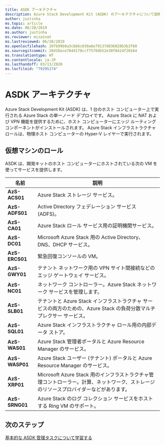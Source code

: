 ```yaml
---
title: ASDK アーキテクチャ
description: Azure Stack Development Kit (ASDK) のアーキテクチャについて説明します。
author: justinha
ms.topic: article
ms.date: 06/28/2019
ms.author: justinha
ms.reviewer: misainat
ms.lastreviewed: 06/28/2019
ms.openlocfilehash: 207b99b9a3cbb6c030a6e79137d036820b3b3f60
ms.sourcegitcommit: 20d10ace7844170ccf7570db52e30f0424f20164
ms.translationtype: HT
ms.contentlocale: ja-JP
ms.lasthandoff: 03/13/2020
ms.locfileid: "79295174"
---
```

# <a name="asdk-architecture"></a>ASDK アーキテクチャ
Azure Stack Development Kit (ASDK) は、1 台のホスト コンピューター上で実行される Azure Stack の単一ノード デプロイです。 Azure Stack に NAT および VPN 機能を提供するために、ホスト コンピューターにエッジ ルーティング コンポーネントがインストールされます。 Azure Stack インフラストラクチャ ロールは、物理ホスト コンピューターの Hyper-V レイヤーで実行されます。


## <a name="virtual-machine-roles"></a>仮想マシンのロール
ASDK は、開発キットのホスト コンピューターにホストされている次の VM を使ってサービスを提供します。

| 名前 | 説明 |
| ----- | ----- |
| **AzS-ACS01** | Azure Stack ストレージ サービス。|
| **AzS-ADFS01** | Active Directory フェデレーション サービス (ADFS)。  |
| **AzS-CA01** | Azure Stack ロール サービス用の証明機関サービス。|
| **AzS-DC01** | Microsoft Azure Stack 用の Active Directory、DNS、DHCP サービス。|
| **AzS-ERCS01** | 緊急回復コンソールの VM。 |
| **AzS-GWY01** | テナント ネットワーク用の VPN サイト間接続などのエッジ ゲートウェイ サービス。|
| **AzS-NC01** | ネットワーク コントローラー。Azure Stack ネットワーク サービスを管理します。  |
| **AzS-SLB01** | テナントと Azure Stack インフラストラクチャ サービスの両方のための、Azure Stack の負荷分散マルチプレクサー サービス。  |
| **AzS-SQL01** | Azure Stack インフラストラクチャ ロール用の内部データ ストア。  |
| **AzS-WAS01** | Azure Stack 管理者ポータルと Azure Resource Manager のサービス。|
| **AzS-WASP01**| Azure Stack ユーザー (テナント) ポータルと Azure Resource Manager のサービス。|
| **AzS-XRP01** | Microsoft Azure Stack 用のインフラストラクチャ管理コントローラー。計算、ネットワーク、ストレージのリソースプロバイダーなどがあります。|
| **AzS-SRNG01** | Azure Stack のログ コレクション サービスをホストする Ring VM のサポート。 |

## <a name="next-steps"></a>次のステップ
[基本的な ASDK 管理タスクについて学習する](asdk-admin-basics.md)
